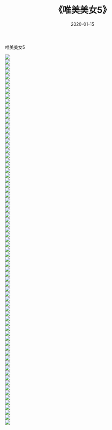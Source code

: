 ﻿---
layout: post
title:  《唯美美女5》
date:   2020-01-15
img: http://pic.660000.xyz/1:/壁纸/明星魅力/唯美美女5/000.jpg
categories: [美女, 清纯, 唯美]
---

唯美美女5

 ![](http://pic.660000.xyz/1:/壁纸/明星魅力/唯美美女5/065.jpg) <br>![](http://pic.660000.xyz/1:/壁纸/明星魅力/唯美美女5/066.jpg) <br>![](http://pic.660000.xyz/1:/壁纸/明星魅力/唯美美女5/067.jpg) <br>![](http://pic.660000.xyz/1:/壁纸/明星魅力/唯美美女5/068.jpg) <br>![](http://pic.660000.xyz/1:/壁纸/明星魅力/唯美美女5/069.jpg) <br>![](http://pic.660000.xyz/1:/壁纸/明星魅力/唯美美女5/070.jpg) <br>![](http://pic.660000.xyz/1:/壁纸/明星魅力/唯美美女5/071.jpg) <br>![](http://pic.660000.xyz/1:/壁纸/明星魅力/唯美美女5/072.jpg) <br>![](http://pic.660000.xyz/1:/壁纸/明星魅力/唯美美女5/073.jpg) <br>![](http://pic.660000.xyz/1:/壁纸/明星魅力/唯美美女5/074.jpg) <br>![](http://pic.660000.xyz/1:/壁纸/明星魅力/唯美美女5/075.jpg) <br>![](http://pic.660000.xyz/1:/壁纸/明星魅力/唯美美女5/001.jpg) <br>![](http://pic.660000.xyz/1:/壁纸/明星魅力/唯美美女5/002.jpg) <br>![](http://pic.660000.xyz/1:/壁纸/明星魅力/唯美美女5/003.jpg) <br>![](http://pic.660000.xyz/1:/壁纸/明星魅力/唯美美女5/004.jpg) <br>![](http://pic.660000.xyz/1:/壁纸/明星魅力/唯美美女5/005.jpg) <br>![](http://pic.660000.xyz/1:/壁纸/明星魅力/唯美美女5/006.jpg) <br>![](http://pic.660000.xyz/1:/壁纸/明星魅力/唯美美女5/007.jpg) <br>![](http://pic.660000.xyz/1:/壁纸/明星魅力/唯美美女5/008.jpg) <br>![](http://pic.660000.xyz/1:/壁纸/明星魅力/唯美美女5/009.jpg) <br>![](http://pic.660000.xyz/1:/壁纸/明星魅力/唯美美女5/010.jpg) <br>![](http://pic.660000.xyz/1:/壁纸/明星魅力/唯美美女5/011.jpg) <br>![](http://pic.660000.xyz/1:/壁纸/明星魅力/唯美美女5/012.jpg) <br>![](http://pic.660000.xyz/1:/壁纸/明星魅力/唯美美女5/013.jpg) <br>![](http://pic.660000.xyz/1:/壁纸/明星魅力/唯美美女5/014.jpg) <br>![](http://pic.660000.xyz/1:/壁纸/明星魅力/唯美美女5/015.jpg) <br>![](http://pic.660000.xyz/1:/壁纸/明星魅力/唯美美女5/016.jpg) <br>![](http://pic.660000.xyz/1:/壁纸/明星魅力/唯美美女5/017.jpg) <br>![](http://pic.660000.xyz/1:/壁纸/明星魅力/唯美美女5/018.jpg) <br>![](http://pic.660000.xyz/1:/壁纸/明星魅力/唯美美女5/019.jpg) <br>![](http://pic.660000.xyz/1:/壁纸/明星魅力/唯美美女5/020.jpg) <br>![](http://pic.660000.xyz/1:/壁纸/明星魅力/唯美美女5/021.jpg) <br>![](http://pic.660000.xyz/1:/壁纸/明星魅力/唯美美女5/022.jpg) <br>![](http://pic.660000.xyz/1:/壁纸/明星魅力/唯美美女5/023.jpg) <br>![](http://pic.660000.xyz/1:/壁纸/明星魅力/唯美美女5/024.jpg) <br>![](http://pic.660000.xyz/1:/壁纸/明星魅力/唯美美女5/025.jpg) <br>![](http://pic.660000.xyz/1:/壁纸/明星魅力/唯美美女5/026.jpg) <br>![](http://pic.660000.xyz/1:/壁纸/明星魅力/唯美美女5/027.jpg) <br>![](http://pic.660000.xyz/1:/壁纸/明星魅力/唯美美女5/028.jpg) <br>![](http://pic.660000.xyz/1:/壁纸/明星魅力/唯美美女5/029.jpg) <br>![](http://pic.660000.xyz/1:/壁纸/明星魅力/唯美美女5/030.jpg) <br>![](http://pic.660000.xyz/1:/壁纸/明星魅力/唯美美女5/031.jpg) <br>![](http://pic.660000.xyz/1:/壁纸/明星魅力/唯美美女5/032.jpg) <br>![](http://pic.660000.xyz/1:/壁纸/明星魅力/唯美美女5/033.jpg) <br>![](http://pic.660000.xyz/1:/壁纸/明星魅力/唯美美女5/034.jpg) <br>![](http://pic.660000.xyz/1:/壁纸/明星魅力/唯美美女5/035.jpg) <br>![](http://pic.660000.xyz/1:/壁纸/明星魅力/唯美美女5/036.jpg) <br>![](http://pic.660000.xyz/1:/壁纸/明星魅力/唯美美女5/037.jpg) <br>![](http://pic.660000.xyz/1:/壁纸/明星魅力/唯美美女5/038.jpg) <br>![](http://pic.660000.xyz/1:/壁纸/明星魅力/唯美美女5/039.jpg) <br>![](http://pic.660000.xyz/1:/壁纸/明星魅力/唯美美女5/040.jpg) <br>![](http://pic.660000.xyz/1:/壁纸/明星魅力/唯美美女5/041.jpg) <br>![](http://pic.660000.xyz/1:/壁纸/明星魅力/唯美美女5/042.jpg) <br>![](http://pic.660000.xyz/1:/壁纸/明星魅力/唯美美女5/043.jpg) <br>![](http://pic.660000.xyz/1:/壁纸/明星魅力/唯美美女5/044.jpg) <br>![](http://pic.660000.xyz/1:/壁纸/明星魅力/唯美美女5/045.jpg) <br>![](http://pic.660000.xyz/1:/壁纸/明星魅力/唯美美女5/046.jpg) <br>![](http://pic.660000.xyz/1:/壁纸/明星魅力/唯美美女5/047.jpg) <br>![](http://pic.660000.xyz/1:/壁纸/明星魅力/唯美美女5/048.jpg) <br>![](http://pic.660000.xyz/1:/壁纸/明星魅力/唯美美女5/049.jpg) <br>![](http://pic.660000.xyz/1:/壁纸/明星魅力/唯美美女5/050.jpg) <br>![](http://pic.660000.xyz/1:/壁纸/明星魅力/唯美美女5/051.jpg) <br>![](http://pic.660000.xyz/1:/壁纸/明星魅力/唯美美女5/052.jpg) <br>![](http://pic.660000.xyz/1:/壁纸/明星魅力/唯美美女5/053.jpg) <br>![](http://pic.660000.xyz/1:/壁纸/明星魅力/唯美美女5/054.jpg) <br>![](http://pic.660000.xyz/1:/壁纸/明星魅力/唯美美女5/055.jpg) <br>![](http://pic.660000.xyz/1:/壁纸/明星魅力/唯美美女5/056.jpg) <br>![](http://pic.660000.xyz/1:/壁纸/明星魅力/唯美美女5/057.jpg) <br>![](http://pic.660000.xyz/1:/壁纸/明星魅力/唯美美女5/058.jpg) <br>![](http://pic.660000.xyz/1:/壁纸/明星魅力/唯美美女5/059.jpg) <br>![](http://pic.660000.xyz/1:/壁纸/明星魅力/唯美美女5/060.jpg) <br>![](http://pic.660000.xyz/1:/壁纸/明星魅力/唯美美女5/061.jpg) <br>![](http://pic.660000.xyz/1:/壁纸/明星魅力/唯美美女5/062.jpg) <br>![](http://pic.660000.xyz/1:/壁纸/明星魅力/唯美美女5/063.jpg) <br>![](http://pic.660000.xyz/1:/壁纸/明星魅力/唯美美女5/064.jpg) <br>